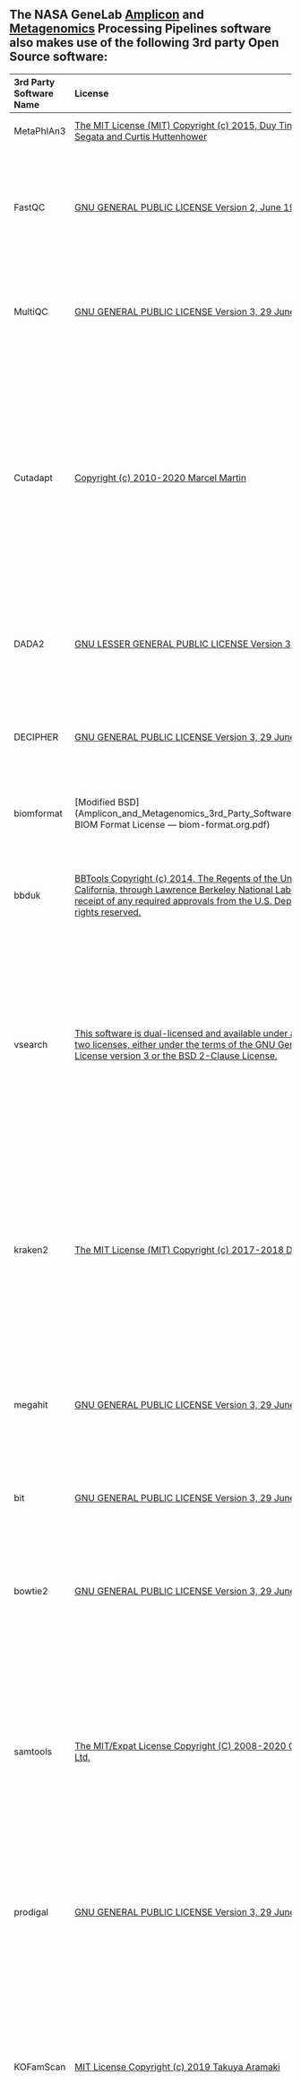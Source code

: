 ## The NASA GeneLab [Amplicon]() and [Metagenomics]() Processing Pipelines software also makes use of the following 3rd party Open Source software:

|3rd Party Software Name|License|License URL|Copyright Notice|
|:----------------------|:------|:----------|:---------------|
|MetaPhlAn3|[The MIT License (MIT) Copyright (c) 2015, Duy Tin Truong, Nicola Segata and Curtis Huttenhower](Amplicon_and_Metagenomics_3rd_Party_Software_Licenses/MetaPhlAn3_license.pdf)|[https://github.com/biobakery/MetaPhlAn/blob/3.0/license.txt](https://github.com/biobakery/MetaPhlAn/blob/3.0/license.txt)|Copyright (c) 2015, Duy Tin Truong, Nicola Segata and Curtis Huttenhower|
|FastQC|[GNU GENERAL PUBLIC LICENSE Version 2, June 1991](Amplicon_and_Metagenomics_3rd_Party_Software_Licenses/FASTQC_LICENSE.pdf)|[https://github.com/s-andrews/FastQC/blob/master/LICENSE](https://github.com/s-andrews/FastQC/blob/master/LICENSE)|Copyright (C) 1989, 1991 Free Software Foundation, Inc., 51 Franklin Street, Fifth Floor, Boston, MA 02110-1301 USA Everyone is permitted to copy and distribute verbatim copies of this license document, but changing it is not allowed.|
|MultiQC|[GNU GENERAL PUBLIC LICENSE Version 3, 29 June 2007](Amplicon_and_Metagenomics_3rd_Party_Software_Licenses/MultiQC_LICENSE.pdf)|[https://github.com/ewels/MultiQC/blob/master/LICENSE](https://github.com/ewels/MultiQC/blob/master/LICENSE)|Copyright (C) 2007 Free Software Foundation, Inc <http://fsf.org/> Everyone is permitted to copy and distribute verbatim copies of this license document, but changing it is not allowed.|
|Cutadapt|[Copyright (c) 2010-2020 Marcel Martin](Amplicon_and_Metagenomics_3rd_Party_Software_Licenses/cutadapt_LICENSE.pdf)|[https://github.com/marcelm/cutadapt/blob/main/LICENSE](https://github.com/marcelm/cutadapt/blob/main/LICENSE)|Copyright (c) 2010-2020 Marcel Martin <marcel.martin@scilifelab.se> Permission is hereby granted, free of charge, to any person obtaining a copy of this software and associated documentation files (the "Software"), to deal in the Software without restriction, including without limitation the rights to use, copy, modify, merge, publish, distribute, sublicense, and/or sell copies of the Software, and to permit persons to whom the Software is furnished to do so, subject to the following conditions:|
|DADA2|[GNU LESSER GENERAL PUBLIC LICENSE Version 3, 29 June 2007](Amplicon_and_Metagenomics_3rd_Party_Software_Licenses/dada2_LICENSE.pdf)|[https://www.bioconductor.org/packages/release/bioc/licenses/dada2/LICENSE](https://www.bioconductor.org/packages/release/bioc/licenses/dada2/LICENSE)|Copyright (C) 2007 Free Software Foundation, Inc. <https://fsf.org/> Everyone is permitted to copy and distribute verbatim copies of this license document, but changing it is not allowed.|
|DECIPHER|[GNU GENERAL PUBLIC LICENSE Version 3, 29 June](Amplicon_and_Metagenomics_3rd_Party_Software_Licenses/DECIPHER_gpl-3.0.pdf)|[https://www.gnu.org/licenses/gpl-3.0.en.html](https://www.gnu.org/licenses/gpl-3.0.en.html)|Copyright © 2007 Free Software Foundation, Inc. <https://fsf.org/> Everyone is permitted to copy and distribute verbatim copies of this license document, but changing it is not allowed.|
|biomformat|[Modified BSD](Amplicon_and_Metagenomics_3rd_Party_Software_Licenses/The BIOM Format License — biom-format.org.pdf)|[http://biom-format.org/BIOM_LICENSE.html](http://biom-format.org/BIOM_LICENSE.html)|Copyright (c) 2011-2014, The BIOM Format Development Team <gregcaporaso@gmail.com> All rights reserved.|
|bbduk|[BBTools Copyright (c) 2014, The Regents of the University of California, through Lawrence Berkeley National Laboratory (subject to receipt of any required approvals from the U.S. Dept. of Energy). All rights reserved.](Amplicon_and_Metagenomics_3rd_Party_Software_Licenses/bbduk_license.pdf)|[https://github.com/BioInfoTools/BBMap/blob/a9ceda047a7c918dc090de0fdbf6f924292d4a1f/license.txt](https://github.com/BioInfoTools/BBMap/blob/a9ceda047a7c918dc090de0fdbf6f924292d4a1f/license.txt)|BBTools Copyright (c) 2014, The Regents of the University of California, through Lawrence Berkeley National Laboratory (subject to receipt of any required approvals from the U.S. Dept. of Energy).  All rights reserved.|
|vsearch|[This software is dual-licensed and available under a choice of one of two licenses, either under the terms of the GNU General Public License version 3 or the BSD 2-Clause License.](Amplicon_and_Metagenomics_3rd_Party_Software_Licenses/VSEARCH_LICENSE.pdf)|[https://github.com/torognes/vsearch/blob/master/LICENSE.txt](https://github.com/torognes/vsearch/blob/master/LICENSE.txt)|Copyright (C) 2014-2021, Torbjorn Rognes, Frederic Mahe and Tomas Flouri All rights reserved. Contact: Torbjorn Rognes <torognes@ifi.uio.no>, Department of Informatics, University of Oslo, PO Box 1080 Blindern, NO-0316 Oslo, Norway This software is dual-licensed and available under a choice of one of two licenses, either under the terms of the GNU General Public License version 3 or the BSD 2-Clause License.|
|kraken2|[The MIT License (MIT) Copyright (c) 2017-2018 Derrick Wood](Amplicon_and_Metagenomics_3rd_Party_Software_Licenses/kraken2_LICENSE.pdf)|[https://github.com/DerrickWood/kraken2/blob/master/LICENSE](https://github.com/DerrickWood/kraken2/blob/master/LICENSE)|Copyright (c) 2017-2021 Derrick Wood Permission is hereby granted, free of charge, to any person obtaining a copy of this software and associated documentation files (the "Software"), to deal in the Software without restriction, including without limitation the rights to use, copy, modify, merge, publish, distribute, sublicense, and/or sell copies of the Software, and to permit persons to whom the Software is furnished to do so, subject to the following conditions:|
|megahit|[GNU GENERAL PUBLIC LICENSE Version 3, 29 June 2007](Amplicon_and_Metagenomics_3rd_Party_Software_Licenses/megahit_LICENSE.pdf)|[https://github.com/voutcn/megahit/blob/master/LICENSE](https://github.com/voutcn/megahit/blob/master/LICENSE)|Copyright (C) 2007 Free Software Foundation, Inc. <http://fsf.org/> Everyone is permitted to copy and distribute verbatim copies of this license document, but changing it is not allowed.|
|bit|[GNU GENERAL PUBLIC LICENSE Version 3, 29 June 2007](Amplicon_and_Metagenomics_3rd_Party_Software_Licenses/bit_LICENSE.pdf)|[https://github.com/AstrobioMike/bioinf_tools/blob/master/LICENSE](https://github.com/AstrobioMike/bioinf_tools/blob/master/LICENSE)|Copyright (C) 2007 Free Software Foundation, Inc. <https://fsf.org/> Everyone is permitted to copy and distribute verbatim copies of this license document, but changing it is not allowed.|
|bowtie2|[GNU GENERAL PUBLIC LICENSE Version 3, 29 June 2007](Amplicon_and_Metagenomics_3rd_Party_Software_Licenses/bowtie2_LICENSE.pdf)|[https://github.com/BenLangmead/bowtie2/blob/master/LICENSE](https://github.com/BenLangmead/bowtie2/blob/master/LICENSE)|Copyright (C) 2007 Free Software Foundation, Inc. <http://fsf.org/> Everyone is permitted to copy and distribute verbatim copies of this license document, but changing it is not allowed.|
|samtools|[The MIT/Expat License Copyright (C) 2008-2020 Genome Research Ltd.](Amplicon_and_Metagenomics_3rd_Party_Software_Licenses/samtools_LICENSE.pdf)|[https://github.com/samtools/samtools/blob/develop/LICENSE](https://github.com/samtools/samtools/blob/develop/LICENSE)|Copyright (C) 2008-2021 Genome Research Ltd. Permission is hereby granted, free of charge, to any person obtaining a copy of this software and associated documentation files (the "Software"), to deal in the Software without restriction, including without limitation the rights to use, copy, modify, merge, publish, distribute, sublicense, and/or sell copies of the Software, and to permit persons to whom the Software is furnished to do so, subject to the following conditions:|
|prodigal|[GNU GENERAL PUBLIC LICENSE Version 3, 29 June 2007](Amplicon_and_Metagenomics_3rd_Party_Software_Licenses/Prodigal_LICENSE.pdf)|[https://github.com/hyattpd/Prodigal/blob/GoogleImport/LICENSE](https://github.com/hyattpd/Prodigal/blob/GoogleImport/LICENSE)|Copyright (C) 2007 Free Software Foundation, Inc. <http://fsf.org/> Everyone is permitted to copy and distribute verbatim copies of this license document, but changing it is not allowed.|
|KOFamScan|[MIT License Copyright (c) 2019 Takuya Aramaki](Amplicon_and_Metagenomics_3rd_Party_Software_Licenses/kofam_scan_LICENSE.pdf)|[https://github.com/takaram/kofam_scan/blob/master/LICENSE.txt](https://github.com/takaram/kofam_scan/blob/master/LICENSE.txt)|Copyright (c) 2019 Takuya Aramaki Permission is hereby granted, free of charge, to any person obtaining a copy of this software and associated documentation files (the "Software"), to deal in the Software without restriction, including without limitation the rights to use, copy, modify, merge, publish, distribute, sublicense, and/or sell copies of the Software, and to permit persons to whom the Software is furnished to do so, subject to the following conditions:|
|CAT|[The MIT License (MIT) Copyright (c) 2019 Universiteit Utrecht](Amplicon_and_Metagenomics_3rd_Party_Software_Licenses/CAT_LICENSE.pdf)|[https://github.com/dutilh/CAT/blob/master/LICENSE.md](https://github.com/dutilh/CAT/blob/master/LICENSE.md)|Copyright (c) 2019 Universiteit Utrecht Permission is hereby granted, free of charge, to any person obtaining a copy of this software and associated documentation files (the "Software"), to deal in the Software without restriction, including without limitation the rights to use, copy, modify, merge, publish, distribute, sublicense, and/or sell copies of the Software, and to permit persons to whom the Software is furnished to do so, subject to the following conditions:|
|Metabat2|[MetaBAT (2014-075), The Regents of the University of California, through Lawrence Berkeley National Laboratory (subject to receipt of any required approvals from the U.S. Dept. of Energy). All rights reserved.](Amplicon_and_Metagenomics_3rd_Party_Software_Licenses/MetaBAT_license.pdf)|[https://bitbucket.org/berkeleylab/metabat/src/master/license.txt](https://bitbucket.org/berkeleylab/metabat/src/master/license.txt)|MetaBAT (2014-075), The Regents of the University of California, through Lawrence Berkeley National Laboratory (subject to receipt of any required approvals from the U.S. Dept. of Energy).  All rights reserved.|
|checkm|[GNU GENERAL PUBLIC LICENSE Version 3, 29 June 2007](Amplicon_and_Metagenomics_3rd_Party_Software_Licenses/CheckM_LICENSE.pdf)|[https://github.com/Ecogenomics/CheckM/blob/master/LICENSE](https://github.com/Ecogenomics/CheckM/blob/master/LICENSE)|Copyright (C) 2007 Free Software Foundation, Inc. <http://fsf.org/> Everyone is permitted to copy and distribute verbatim copies of this license document, but changing it is not allowed.|
|gtdbtk|[GNU GENERAL PUBLIC LICENSE Version 3, 29 June 2007](Amplicon_and_Metagenomics_3rd_Party_Software_Licenses/GTDBTk_LICENSE.pdf)|[https://github.com/Ecogenomics/GTDBTk/blob/master/LICENSE](https://github.com/Ecogenomics/GTDBTk/blob/master/LICENSE)|Copyright (C) 2007 Free Software Foundation, Inc. <http://fsf.org/> Everyone is permitted to copy and distribute verbatim copies of this license document, but changing it is not allowed.|
|HUMAnN3|[The HUMAnN software is licensed under the MIT license. Copyright (c) 2014 Harvard School of Public Health](Amplicon_and_Metagenomics_3rd_Party_Software_Licenses/HUMAnN_LICENSE.pdf)|[https://github.com/biobakery/humann/blob/master/LICENSE](https://github.com/biobakery/humann/blob/master/LICENSE)|Copyright (c) 2014 Harvard School of Public Health Permission is hereby granted, free of charge, to any person obtaining a copy of this software and associated documentation files (the "Software"), to deal in the Software without restriction, including without limitation the rights to use, copy, modify, merge, publish, distribute, sublicense, and/or sell copies of the Software, and to permit persons to whom the Software is furnished to do so, subject to the following conditions:|
|Snakemake|[The MIT License (MIT) Copyright (c) 2012-2019 Johannes Köster](Amplicon_and_Metagenomics_3rd_Party_Software_Licenses/License — Snakemake 6.7.0 documentation.pdf)|[https://snakemake.readthedocs.io/en/stable/project_info/license.html](https://snakemake.readthedocs.io/en/stable/project_info/license.html)|Copyright (c) 2012-2019 Johannes Köster <johannes.koester@tu-dortmund.de> Permission is hereby granted, free of charge, to any person obtaining a copy of this software and associated documentation files (the "Software"), to deal in the Software without restriction, including without limitation the rights to use, copy, modify, merge, publish, distribute, sublicense, and/or sell copies of the Software, and to permit persons to whom the Software is furnished to do so, subject to the following conditions:|
